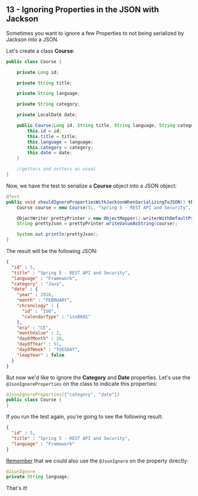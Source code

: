 ## 13 - Ignoring Properties in the JSON with Jackson

Sometimes you want to ignore a few Properties to not being serialized by Jackson into a JSON.

Let's create a class **Course**:

```java
public class Course {

	private Long id;

	private String title;

	private String language;

	private String category;

	private LocalDate date;

	public Course(Long id, String title, String language, String category, LocalDate date) {
		this.id = id;
		this.title = title;
		this.language = language;
		this.category = category;
		this.date = date;
	}

    //getters and setters as usual
}
```

Now, we have the test to serialize a **Course** object into a JSON object:

```java
@Test
public void shouldIgnorePropertiesWithJacksonWhenSerializingToJSON() throws Exception {
	Course course = new Course(5L, "Spring 5 - REST API and Security", "Framework", "Java", LocalDate.of(2018, 02, 20));

	ObjectWriter prettyPrinter = new ObjectMapper().writerWithDefaultPrettyPrinter();
	String prettyJson = prettyPrinter.writeValueAsString(course);

	System.out.println(prettyJson);
}
```

The result will be the following JSON:

```json
{
  "id" : 5,
  "title" : "Spring 5 - REST API and Security",
  "language" : "Framework",
  "category" : "Java",
  "date" : {
    "year" : 2018,
    "month" : "FEBRUARY",
    "chronology" : {
      "id" : "ISO",
      "calendarType" : "iso8601"
    },
    "era" : "CE",
    "monthValue" : 2,
    "dayOfMonth" : 20,
    "dayOfYear" : 51,
    "dayOfWeek" : "TUESDAY",
    "leapYear" : false
  }
}
```

But now we'd like to ignore the **Category** and **Date** properties. Let's use the ```@JsonIgnoreProperties``` on the class to indicate this properties:

```java
@JsonIgnoreProperties({"category", "date"})
public class Course {
}
```

If you run the test again, you're going to see the following result:

```json
{
  "id" : 5,
  "title" : "Spring 5 - REST API and Security",
  "language" : "Framework"
}
```

[Remember]() that we could also use the ```@JsonIgnore``` on the property directly:

```java
@JsonIgnore
private String language;
```

That's it!
